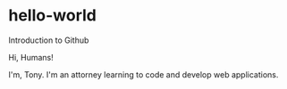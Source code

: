 # hello-world
Introduction to Github

Hi, Humans!

I'm, Tony.  I'm an attorney learning to code and develop web applications.
